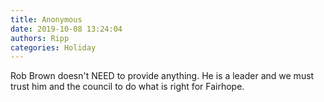 ```yaml
---
title: Anonymous
date: 2019-10-08 13:24:04
authors: Ripp
categories: Holiday
---
```


 Rob Brown doesn't NEED to provide anything.  He is a leader and we must trust him and the council to do what is right for Fairhope.